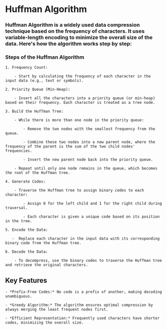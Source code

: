 # Huffman Algorithm

### Huffman Algorithm is a widely used data compression technique based on the frequency of characters. It uses variable-length encoding to minimize the overall size of the data. Here's how the algorithm works step by step:

### Steps of the Huffman Algorithm

    1. Frequency Count:

        - Start by calculating the frequency of each character in the input data (e.g., text or symbols).

    2. Priority Queue (Min-Heap):

        - Insert all the characters into a priority queue (or min-heap) based on their frequency. Each character is treated as a tree node.

    3. Build the Huffman Tree:

        - While there is more than one node in the priority queue:

            - Remove the two nodes with the smallest frequency from the queue.

            - Combine these two nodes into a new parent node, where the frequency of the parent is the sum of the two child nodes' frequencies.

            - Insert the new parent node back into the priority queue.

        - Repeat until only one node remains in the queue, which becomes the root of the Huffman tree.

    4. Generate Codes:

        - Traverse the Huffman tree to assign binary codes to each character:

            - Assign 0 for the left child and 1 for the right child during traversal.

            - Each character is given a unique code based on its position in the tree.

    5. Encode the Data:

       -  Replace each character in the input data with its corresponding binary code from the Huffman tree.

    6. Decode the Data:

        - To decompress, use the binary codes to traverse the Huffman tree and retrieve the original characters.

## Key Features

    - *Prefix-Free Codes:* No code is a prefix of another, making decoding unambiguous.

    - *Greedy Algorithm:* The algorithm ensures optimal compression by always merging the least frequent nodes first.

    - *Efficient Representation:* Frequently used characters have shorter codes, minimizing the overall size.
